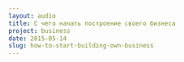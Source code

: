 ```yaml
---
layout: audio
title: С чего начать построение своего бизнеса
project: business
date: 2015-05-14
slug: how-to-start-building-own-business
---
```


